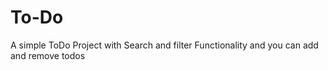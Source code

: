 # To-Do
A simple ToDo Project with Search and filter Functionality and you can add and remove todos
